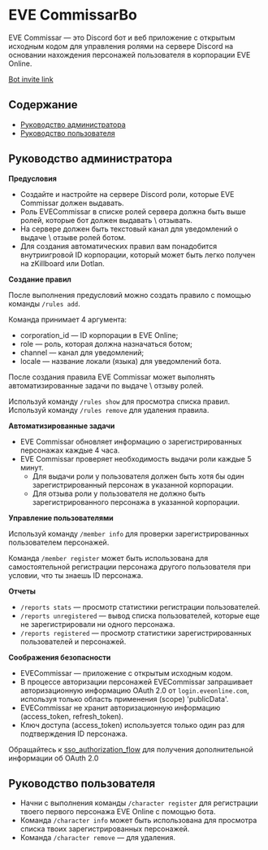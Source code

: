 # EVE CommissarBo

EVE Commissar — это Discord бот и веб приложение с открытым исходным кодом для управления ролями на сервере Discord на основании нахождения персонажей пользователя в корпорации EVE Online.

[Bot invite link](https://discord.com/api/oauth2/authorize?client_id=1157665492564197437&permissions=268437504&scope=bot)

## Содержание

* [Руководство администратора](#руководство-администратора)
* [Руководство пользователя](#руководство-пользователя)

## Руководство администратора
    
**Предусловия**

* Создайте и настройте на сервере Discord роли, которые EVE Commissar должен выдавать.
* Роль EVECommissar в списке ролей сервера должна быть выше ролей, которые бот должен выдавать \ отзывать.
* На сервере должен быть текстовый канал для уведомлений о выдаче \ отзыве ролей ботом.
* Для создания автоматических правил вам понадобится внутриигровой ID корпорации, который может быть легко получен на zKillboard или Dotlan.

**Создание правил**

После выполнения предусловий можно создать правило с помощью команды `/rules add`.

Команда принимает 4 аргумента:
* corporation_id — ID корпорации в EVE Online;
* role — роль, которая должна назначаться ботом;
* channel — канал для уведомлений;
* locale — название локали (языка) для уведомлений бота.
    
После создания правила EVE Commissar может выполнять автоматизированные задачи по выдаче \ отзыву ролей.

Используй команду `/rules show` для просмотра списка правил.\
Используй команду `/rules remove` для удаления правила.

**Автоматизированные задачи**

* EVE Commissar обновляет информацию о зарегистрированных персонажах каждые 4 часа.
* EVE Commissar проверяет необходимость выдачи роли каждые 5 минут.
  * Для выдачи роли у пользователя должен быть хотя бы один зарегистрированный персонаж в указанной корпорации.
  * Для отзыва роли у пользователя не должно быть зарегистрированного персонажа в указанной корпорации.
      
**Управление пользователями**

Используй команду `/member info` для проверки зарегистрированных пользователем персонажей.

Команда `/member register` может быть использована для самостоятельной регистрации персонажа другого пользователя при условии, что ты знаешь ID персонажа.

**Отчеты**

* `/reports stats` — просмотр статистики регистрации пользователей.
* `/reports unregistered` — вывод списка пользователей, которые еще не зарегистрировали ни одного персонажа.
* `/reports registered` — просмотр статистики зарегистрированных пользователей и персонажей.

**Соображения безопасности**
       
* EVECommissar — приложение с открытым исходным кодом.
* В процессе авторизации персонажей EVECommissar запрашивает авторизационную информацию OAuth 2.0 от `login.eveonline.com`, используя только область применения (scope) 'publicData'.
* EVECommissar не хранит авторизационную информацию (access_token, refresh_token).
* Ключ доступа (access_token) используется только один раз для подтверждения ID персонажа.

Обращайтесь к [sso_authorization_flow](`https://docs.esi.evetech.net/docs/sso/sso_authorization_flow.html`) для получения дополнительной информации об OAuth 2.0

## Руководство пользователя
    
* Начни с выполнения команды `/character register` для регистрации твоего первого персонажа EVE Online с помощью бота.
* Команда `/character info` может быть использована для просмотра списка твоих зарегистрированных персонажей. 
* Команда `/character remove` — для удаления.  